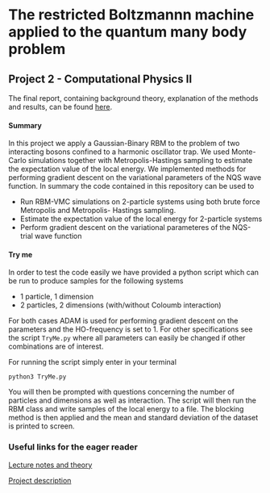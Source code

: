 # The restricted Boltzmannn machine applied to the quantum many body problem
## Project 2 - Computational Physics II
 The final report, containing background theory, explanation of the methods and results, can be found [here](https://github.com/pederlh/FYS4411/tree/main/Project2/Article).

#### Summary
In this project we apply a Gaussian-Binary RBM to the problem of two interacting bosons confined to a harmonic oscillator trap. We used Monte-Carlo simulations together with Metropolis-Hastings sampling to estimate the expectation value of the local energy. We implemented methods for performing gradient descent on the variational parameters of the NQS wave function. In summary the code contained in this repository can be used to

* Run RBM-VMC simulations on 2-particle systems using both brute force Metropolis and Metropolis- Hastings sampling.
* Estimate the expectation value of the local energy for 2-particle systems
* Perform gradient descent on the variational parameteres of the NQS-trial wave function


#### Try me
In order to test the code easily we have provided a python script which can be run to produce samples for the following systems

* 1 particle, 1 dimension
* 2 particles, 2 dimensions (with/without Coloumb interaction)

For both cases ADAM is used for performing gradient descent on the parameters and the HO-frequency is set to 1. For other specifications see the script ``TryMe.py`` where all parameters can easily be changed if other combinations are of interest.

For running the script simply enter in your terminal

```console
python3 TryMe.py
```  
You will then be prompted with questions concerning the number of particles and dimensions as well as interaction. The script will then run the RBM class and write samples of the local energy to a file. The blocking method is then applied and the mean and standard deviation of the dataset is printed to screen.


### Useful links for the eager reader

[Lecture notes and theory](http://compphysics.github.io/ComputationalPhysics2/doc/LectureNotes/_build/html/intro.html)

[Project description](http://compphysics.github.io/ComputationalPhysics2/doc/Projects/2021/Project2/Project2ML/pdf/Project2ML.pdf)

